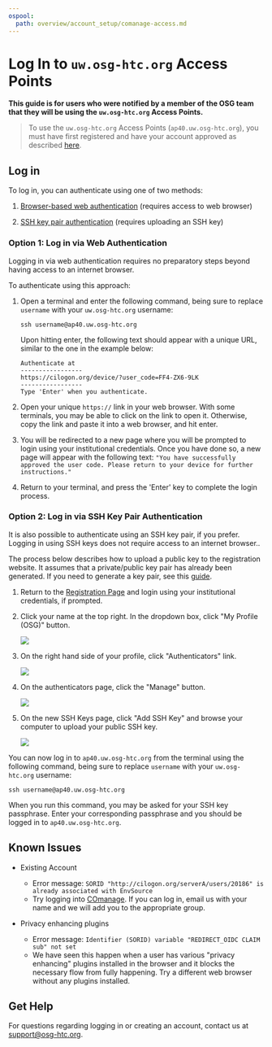 ```yaml
---
ospool:
  path: overview/account_setup/comanage-access.md
---
```


# Log In to `uw.osg-htc.org` Access Points

**This guide is for users who were notified by a member of the OSG team that they 
will be using the `uw.osg-htc.org` Access Points.**

> To use the `uw.osg-htc.org` Access Points (`ap40.uw.osg-htc.org`), 
> you must have first registered and have your account approved
> as described [here](../registration-and-login).

## Log in

To log in, you can authenticate using one of two methods:

1. [Browser-based web authentication](#option-1-log-in-via-web-authentication) (requires access to web browser)

2. [SSH key pair authentication](#option-2-log-in-via-ssh-key-pair-authentication) (requires uploading an SSH key)

### Option 1: Log in via Web Authentication

Logging in via web authentication requires no preparatory steps beyond having access to an internet browser. 

To authenticate using this approach: 

1. Open a terminal and enter the following command, 
   being sure to replace `username` with your `uw.osg-htc.org` username:
   
   ```
   ssh username@ap40.uw.osg-htc.org
   ```
   
   Upon hitting enter, the following text should appear with a unique URL, similar to the one in the example below: 
   
   ```
   Authenticate at
   -----------------
   https://cilogon.org/device/?user_code=FF4-ZX6-9LK
   -----------------
   Type 'Enter' when you authenticate.
   ```

2. Open your unique `https://` link in your web browser. 
   With some terminals, you may be able to click on the link to open it.
   Otherwise, copy the link and paste it into a web browser, and hit enter.  

3. You will be redirected to a new page where you will be prompted to login using your institutional credentials. 
   Once you have done so, a new page will appear with the following text: `"You have successfully approved the user code. Please return to your device for further instructions."`

4. Return to your terminal, and press the 'Enter' key to complete the login process. 


### Option 2: Log in via SSH Key Pair Authentication

It is also possible to authenticate using an SSH key pair, if you prefer. 
Logging in using SSH keys does not require access to an internet browser.. 

The process below describes how to upload a public key to the registration website. 
It assumes that a private/public key pair has already been generated. 
If you need to generate a key pair, see this [guide](../generate-add-sshkey). 

1. Return to the [Registration Page](https://registry.cilogon.org/registry/) and login using your institutional credentials, if prompted.

2. Click your name at the top right. In the dropdown box, click "My Profile (OSG)" button.

      <img src="../../../assets/ap7-images/ssh-homepage-dropdown.png" class= "img-fluid"/>

3. On the right hand side of your profile, click "Authenticators" link.

      <img src="../../../assets/ap7-images/ssh-edit-profile.png" class= "img-fluid"/>

4. On the authenticators page, click the "Manage" button.

      <img src="../../../assets/ap7-images/ssh-authenticator-select.png" class= "img-fluid"/>

5. On the new SSH Keys page, click "Add SSH Key" and browse your computer to upload your public SSH key.

      <img src="../../../assets/ap7-images/ssh-key-list.png" class= "img-fluid"/>

You can now log in to `ap40.uw.osg-htc.org` from the terminal using the following command, 
being sure to replace `username` with your `uw.osg-htc.org` username:
   
```
ssh username@ap40.uw.osg-htc.org
```

When you run this command, you may be asked for your SSH key passphrase.
Enter your corresponding passphrase and you should be logged in to `ap40.uw.osg-htc.org`.

## Known Issues

* Existing Account
	* Error message: `SORID "http://cilogon.org/serverA/users/20186" is already associated with EnvSource`
	* Try logging into [COmanage](https://registry.cilogon.org/). If you can log in, 
	email us with your name and we will add you to the appropriate group. 

* Privacy enhancing plugins
	* Error message: `Identifier (SORID) variable "REDIRECT_OIDC CLAIM sub" not set`
	* We have seen this happen when a user has various "privacy enhancing" plugins installed in the browser and it blocks the necessary flow from fully happening. Try a different web browser without any plugins installed. 

## Get Help

For questions regarding logging in or creating an account, contact us at [support@osg-htc.org](mailto:support@osg-htc.org).

